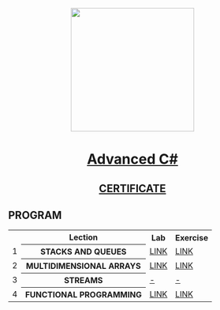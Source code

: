 <p align="center"><img src="http://spaceappschallengebulgaria.eu/sites/default/files/softuni.png" width = 250 /></p>

# <a href=""><p align="center"> Advanced C# <p></a>
## <a href="https://softuni.bg/certificates/details/57991/f8a630f3" ><p align="center"> CERTIFICATE <p></a>

## PROGRAM
<table>
<tr>
  <th></th><th>Lection</th><th>Lab</th><th>Exercise</th>
</tr>
<tr>
  <td>1</td>
  <th>STACKS AND QUEUES</th>
  <td><a href="https://github.com/kallyy7/Advanced-CSharp/tree/master/01.Stacks%20and%20Queues%20-%20Lab" >LINK</a></td>
  <td><a href="https://github.com/kallyy7/Advanced-CSharp/tree/master/01.Stacks%20and%20Queues%20-%20Exercises" >LINK</a></td>
</tr>
<tr>
  <td>2</td>
  <th>MULTIDIMENSIONAL ARRAYS</th>
  <td><a href="https://github.com/kallyy7/Advanced-CSharp/tree/master/02.Multidimensional%20Arrays%20-%20Lab" >LINK</a></td>
  <td><a href="https://github.com/kallyy7/Advanced-CSharp/tree/master/02.Multidimensional%20Arrays%20-%20Exercises" >LINK</a></td>
<tr>
    <td>3</td>
    <th>STREAMS</th>
    <td><a href="" >-</a></td>
    <td><a href="" >-</a></td>
</tr>
</tr>
  <tr>
  <td>4</td>
    <th>FUNCTIONAL PROGRAMMING</th>
    <td><a href="https://github.com/kallyy7/Advanced-CSharp/tree/master/03.Functional%20Programming%20-%20Lab" >LINK</a></td>
    <td><a href="https://github.com/kallyy7/Advanced-CSharp/tree/master/03.Functional%20Programming%20-%20Exercises" >LINK</a></td>
</tr>
  </table>

